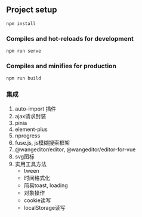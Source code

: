 ## Project setup
```
npm install
```

### Compiles and hot-reloads for development
```
npm run serve
```

### Compiles and minifies for production
```
npm run build
```
### 集成
1. auto-import 插件
2. ajax请求封装
3. pinia
4. element-plus
5. nprogress
6. fuse.js, js模糊搜索框架
7. @wangeditor/editor, @wangeditor/editor-for-vue
8. svg图标
9. 实用工具方法
	* tween
	* 时间格式化
	* 简易toast, loading
	* 对象操作
	* cookie读写
	* localStorage读写 
